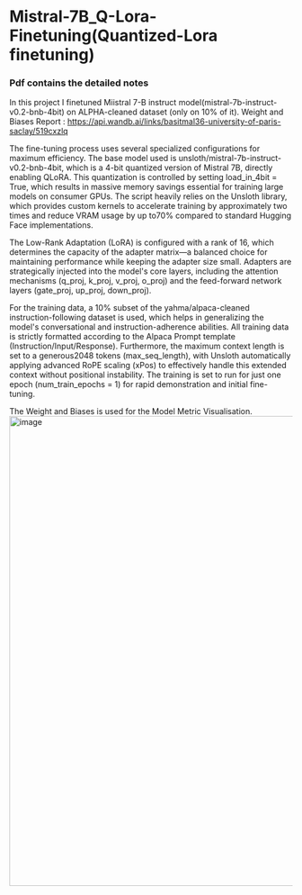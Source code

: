 # Mistral-7B_Q-Lora-Finetuning(Quantized-Lora finetuning)
### Pdf contains the detailed notes
In this project I finetuned Miistral 7-B instruct model(mistral-7b-instruct-v0.2-bnb-4bit) on ALPHA-cleaned dataset (only on 10% of it). 
Weight and Biases Report : https://api.wandb.ai/links/basitmal36-university-of-paris-saclay/519cxzlq

The fine-tuning process uses several specialized configurations for maximum efficiency. The base model used is unsloth/mistral-7b-instruct-v0.2-bnb-4bit, which is a 4-bit quantized version of Mistral 7B, directly enabling QLoRA. This quantization is controlled by setting load_in_4bit = True, which results in massive memory savings essential for training large models on consumer GPUs. The script heavily relies on the Unsloth library, which provides custom kernels to accelerate training by approximately two times and reduce VRAM usage by up to70% compared to standard Hugging Face implementations.

The Low-Rank Adaptation (LoRA) is configured with a rank of 16, which determines the capacity of the adapter matrix—a balanced choice for maintaining performance while keeping the adapter size small. Adapters are strategically injected into the model's core layers, including the attention mechanisms (q_proj, k_proj, v_proj, o_proj) and the feed-forward network layers (gate_proj, up_proj, down_proj).

For the training data, a 10% subset of the yahma/alpaca-cleaned instruction-following dataset is used, which helps in generalizing the model's conversational and instruction-adherence abilities. All training data is strictly formatted according to the Alpaca Prompt template (Instruction/Input/Response). Furthermore, the maximum context length is set to a generous2048 tokens (max_seq_length), with Unsloth automatically applying advanced RoPE scaling (xPos) to effectively handle this extended context without positional instability. The training is set to run for just one epoch (num_train_epochs = 1) for rapid demonstration and initial fine-tuning.

The Weight and Biases is used for the Model Metric Visualisation.
<img width="796" height="835" alt="image" src="https://github.com/user-attachments/assets/6f62fc53-c5e3-4f7e-9ae6-d11f3323bcd7" />
